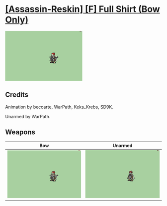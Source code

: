 # [\[Assassin-Reskin\] \[F\] Full Shirt \(Bow Only\)](./)

<img src="./5.%20Bow/Bow_000.png" alt="[Assassin-Reskin] [F] Full Shirt (Bow Only) standing" />

## Credits

Animation by beccarte, WarPath, Keks_Krebs, SD9K.

Unarmed by WarPath.

## Weapons


|Bow |Unarmed |
|  :---: | :---: |
| <img alt="Bow animation" src="./5.%20Bow/Bow.gif" /> | <img alt="Unarmed animation" src="./8.%20Unarmed/Unarmed.gif" /> |
